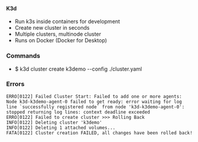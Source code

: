 #### K3d

- Run k3s inside containers for development
- Create new cluster in seconds
- Multiple clusters, multinode cluster
- Runs on Docker (Docker for Desktop)

### Commands

- $ k3d cluster create k3demo --config ./cluster.yaml


### Errors
```
ERRO[0122] Failed Cluster Start: Failed to add one or more agents: Node k3d-k3demo-agent-0 failed to get ready: error waiting for log line `successfully registered node` from node 'k3d-k3demo-agent-0': stopped returning log lines: context deadline exceeded
ERRO[0122] Failed to create cluster >>> Rolling Back
INFO[0122] Deleting cluster 'k3demo'
INFO[0122] Deleting 1 attached volumes...
FATA[0122] Cluster creation FAILED, all changes have been rolled back!
```
